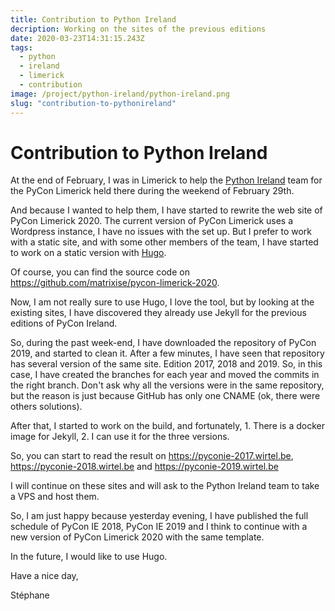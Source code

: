```yaml
---
title: Contribution to Python Ireland
decription: Working on the sites of the previous editions
date: 2020-03-23T14:31:15.243Z
tags:
  - python
  - ireland
  - limerick
  - contribution
image: /project/python-ireland/python-ireland.png
slug: "contribution-to-pythonireland"
---
```


# Contribution to Python Ireland
At the end of February, I was in Limerick to help the [Python Ireland](https://python.ie) team for the PyCon Limerick held there during the weekend of February 29th.

And because I wanted to help them, I have started to rewrite the web site of PyCon Limerick 2020. The current version of PyCon Limerick uses a Wordpress instance, I have no issues with the set up. But I prefer to work with a static site, and with some other members of the team, I have started to work on a static version with [Hugo](https://gohugo.io).

Of course, you can find the source code on <https://github.com/matrixise/pycon-limerick-2020>. 

Now, I am not really sure to use Hugo, I love the tool, but by looking at the existing sites, I have discovered they already use Jekyll for the previous editions of PyCon Ireland.

So, during the past week-end, I have downloaded the repository of PyCon 2019, and started to clean it. After a few minutes, I have seen that repository has several version of the same site. Edition 2017, 2018 and 2019. So, in this case, I have created the branches for each year and moved the commits in the right branch. Don't ask why all the versions were in the same repository, but the reason is just because GitHub has only one CNAME (ok, there were others solutions).

After that, I started to work on the build, and fortunately, 1. There is a docker image for Jekyll, 2. I can use it for the three versions.

So, you can start to read the result on <https://pyconie-2017.wirtel.be>, <https://pyconie-2018.wirtel.be> and <https://pyconie-2019.wirtel.be>

I will continue on these sites and will ask to the Python Ireland team to take a VPS and host them.

So, I am just happy because yesterday evening, I have published the full schedule of PyCon IE 2018, PyCon IE 2019 and I think to continue with a new version of PyCon Limerick 2020 with the same template.

In the future, I would like to use Hugo.

Have a nice day,

Stéphane